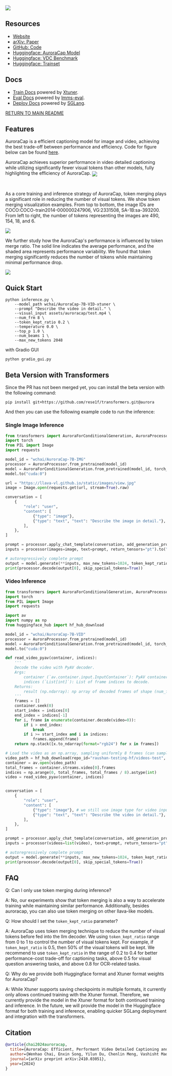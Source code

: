 <img src="../../assets/auroracap/teaser.png" align="center">

## Resources

- [Website](https://rese1f.github.io/aurora-web/)
- [arXiv: Paper](https://arxiv.org/abs/2410.03051)
- [GitHub: Code](https://github.com/rese1f/aurora)
- [Huggingface: AuroraCap Model](https://huggingface.co/collections/wchai/auroracap-66d117ffe13bedda96702013)
- [Huggingface: VDC Benchmark](https://huggingface.co/datasets/wchai/Video-Detailed-Caption)
- [Huggingface: Trainset](https://huggingface.co/datasets/wchai/AuroraCap-trainset)

## Docs

- [Train Docs](TRAIN.md) powered by [Xtuner](https://github.com/InternLM/xtuner).
- [Eval Docs](EVAL.md) powered by [lmms-eval](https://github.com/EvolvingLMMs-Lab/lmms-eval).
- [Deploy Docs](DEPLOY.md) powered by [SGLang](https://github.com/sgl-project/sglang).

[RETURN TO MAIN README](../../README.md)

## Features

AuroraCap is a efficient captioning model for image and video, achieving the best trade-off between performance and efficiency. Code for figure below can be found [here](../../figure_in_paper.ipynb).

AuroraCap achieves superior performance in video detailed captioning while utilizing significantly fewer visual tokens than other models, fully highlighting the efficiency of AuroraCap.
<img src="../../assets/auroracap/vdc_baseline.png" align="center">

<br>

As a core training and inference strategy of AuroraCap, token merging plays a significant role in reducing the number of visual tokens. We show token merging visualization examples. From top to bottom, the image IDs are COCO:COCO-train2014-000000247906, VG:2331508, SA-1B:sa-393200. From left to right, the number of tokens representing the images are 490, 154, 18, and 6.

<img src="../../assets/auroracap/tome_vis.png" align="center">

<br>

We further study how the AuroraCap's performance is influenced by token merge ratio. The solid line indicates the average performance, and the shaded area represents performance variability. We found that token merging significantly reduces the number of tokens while maintaining minimal performance drop.

<img src="../../assets/auroracap/tome.png" align="center">




## Quick Start

```
python inference.py \
    --model_path wchai/AuroraCap-7B-VID-xtuner \
    --prompt "Describe the video in detail." \
    --visual_input assets/auroracap/test.mp4 \
    --num_frm 8 \
    --token_kept_ratio 0.2 \
    --temperature 0.0 \
    --top_p 1.0 \
    --num_beams 1 \
    --max_new_tokens 2048
```

with Gradio GUI

```
python gradio_gui.py
```

## Beta Version with Transformers

Since the PR has not been merged yet, you can install the beta version with the following command:

```
pip install git+https://github.com/rese1f/transformers.git@aurora
```

And then you can use the following example code to run the inference:

### Single Image Inference

```python
from transformers import AuroraForConditionalGeneration, AuroraProcessor
import torch
from PIL import Image
import requests

model_id = "wchai/AuroraCap-7B-IMG"
processor = AuroraProcessor.from_pretrained(model_id)
model = AuroraForConditionalGeneration.from_pretrained(model_id, torch_dtype=torch.float16, low_cpu_mem_usage=True) 
model.to("cuda:0")

url = "https://llava-vl.github.io/static/images/view.jpg"
image = Image.open(requests.get(url, stream=True).raw)

conversation = [
    {
        "role": "user",
        "content": [
            {"type": "image"},
            {"type": "text", "text": "Describe the image in detail."},
        ],
    },
]

prompt = processor.apply_chat_template(conversation, add_generation_prompt=True)
inputs = processor(images=image, text=prompt, return_tensors="pt").to("cuda:0", torch.float16)

# autoregressively complete prompt
output = model.generate(**inputs, max_new_tokens=1024, token_kept_ratio=0.2)
print(processor.decode(output[0], skip_special_tokens=True))
```

### Video Inference

```python
from transformers import AuroraForConditionalGeneration, AuroraProcessor
import torch
from PIL import Image
import requests

import av
import numpy as np
from huggingface_hub import hf_hub_download

model_id = "wchai/AuroraCap-7B-VID"
processor = AuroraProcessor.from_pretrained(model_id)
model = AuroraForConditionalGeneration.from_pretrained(model_id, torch_dtype=torch.float16, low_cpu_mem_usage=True) 
model.to("cuda:0")

def read_video_pyav(container, indices):
    '''
    Decode the video with PyAV decoder.
    Args:
        container (`av.container.input.InputContainer`): PyAV container.
        indices (`List[int]`): List of frame indices to decode.
    Returns:
        result (np.ndarray): np array of decoded frames of shape (num_frames, height, width, 3).
    '''
    frames = []
    container.seek(0)
    start_index = indices[0]
    end_index = indices[-1]
    for i, frame in enumerate(container.decode(video=0)):
        if i > end_index:
            break
        if i >= start_index and i in indices:
            frames.append(frame)
    return np.stack([x.to_ndarray(format="rgb24") for x in frames])

# Load the video as an np.array, sampling uniformly 8 frames (can sample more for longer videos, up to 32 frames)
video_path = hf_hub_download(repo_id="raushan-testing-hf/videos-test", filename="sample_demo_1.mp4", repo_type="dataset")
container = av.open(video_path)
total_frames = container.streams.video[0].frames
indices = np.arange(0, total_frames, total_frames / 8).astype(int)
video = read_video_pyav(container, indices)


conversation = [
    {
        "role": "user",
        "content": [
            {"type": "image"}, # we still use image type for video input
            {"type": "text", "text": "Describe the video in detail."},
        ],
    },
]

prompt = processor.apply_chat_template(conversation, add_generation_prompt=True)
inputs = processor(videos=list(video), text=prompt, return_tensors="pt").to("cuda:0", torch.float16)

# autoregressively complete prompt
output = model.generate(**inputs, max_new_tokens=1024, token_kept_ratio=0.2)
print(processor.decode(output[0], skip_special_tokens=True))
```

## FAQ

Q: Can I only use token merging during inference?

A: No, our experiments show that token merging is also a way to accelerate training while maintaining similar performance. Additionally, besides auroracap, you can also use token merging on other llava-like models.

Q: How should I set the `token_kept_ratio` parameter?

A: AuroraCap uses token merging technique to reduce the number of visual tokens before fed into the llm decoder. We using `token_kept_ratio` range from 0 to 1 to control the number of visual tokens kept. For example, if `token_kept_ratio` is 0.5, then 50% of the visual tokens will be kept. We recommend to use `token_kept_ratio` in the range of 0.2 to 0.4 for better performance-cost trade-off for captioning tasks, above 0.5 for visual question answering tasks, and above 0.8 for OCR-related tasks.

Q: Why do we provide both Huggingface format and Xtuner format weights for AuroraCap?

A: While Xtuner supports saving checkpoints in multiple formats, it currently only allows continued training with the Xtuner format. Therefore, we currently provide the model in the Xtuner format for both continued training and inference. In the future, we will provide the model in the Huggingface format for both training and inference, enabling quicker SGLang deployment and integration with the transformers.

## Citation
```bibtex
@article{chai2024auroracap,
  title={AuroraCap: Efficient, Performant Video Detailed Captioning and a New Benchmark },
  author={Wenhao Chai, Enxin Song, Yilun Du, Chenlin Meng, Vashisht Madhavan, Omer Bar-Tal, Jeng-Neng Hwang, Saining Xie, Christopher D. Manning},
  journal={arXiv preprint arXiv:2410.03051},
  year={2024}
}
```
